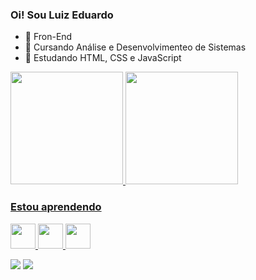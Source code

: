 ### Oi! Sou Luiz Eduardo

- 🔭 Fron-End
- 🔭 Cursando Análise e Desenvolvimenteo de Sistemas
- 🌱 Estudando HTML, CSS e JavaScript

 <div>
<a href="https://github.com/LuizEduardoSC">
<img height="180em" src="https://github-readme-stats.vercel.app/api/top-langs/?username=LuizEduardoSC&layout=compact&langs_count=7&theme=dracula"/>
<img height="180em" src="https://github-readme-stats.vercel.app/api?username=LuizEduardoSC&show_icons=true&theme=dracula&include_all_commits=true&count_private=true"/>
</div>

### Estou aprendendo
<img src="https://cdn.jsdelivr.net/gh/devicons/devicon/icons/html5/html5-original.svg" width="40" height="40" /> <img src="https://cdn.jsdelivr.net/gh/devicons/devicon/icons/css3/css3-original.svg" width="40" height="40" />  <img src="https://cdn.jsdelivr.net/gh/devicons/devicon/icons/javascript/javascript-original.svg" width="40" height="40" />

<div>
<a href = "mailto:luizeduardoedd1@gmail.com"><img src="https://img.shields.io/badge/Gmail-D14836?style=for-the-badge&logo=gmail&logoColor=white" target="_blank"></a> <a href="www.linkedin.com/in/luiz-eduardo-884565231" target="_blank"><img src="https://img.shields.io/badge/-LinkedIn-%230077B5?style=for-the-badge&logo=linkedin&logoColor=white" target="_blank">
</div>


